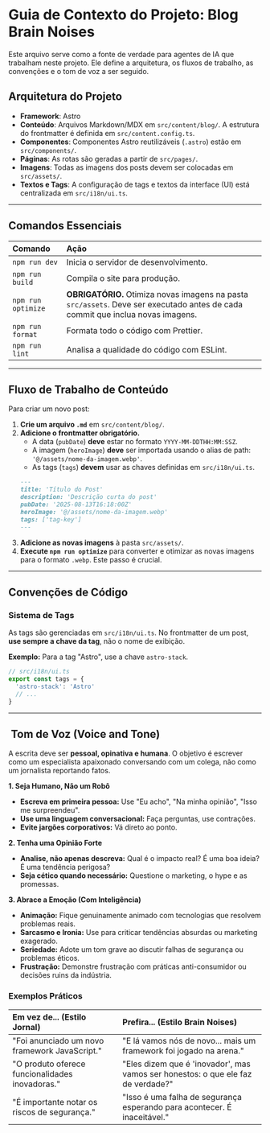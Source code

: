 # Guia de Contexto do Projeto: Blog Brain Noises

Este arquivo serve como a fonte de verdade para agentes de IA que trabalham neste projeto. Ele define a arquitetura, os fluxos de trabalho, as convenções e o tom de voz a ser seguido.

##  Arquitetura do Projeto

- **Framework**: Astro
- **Conteúdo**: Arquivos Markdown/MDX em `src/content/blog/`. A estrutura do frontmatter é definida em `src/content.config.ts`.
- **Componentes**: Componentes Astro reutilizáveis (`.astro`) estão em `src/components/`.
- **Páginas**: As rotas são geradas a partir de `src/pages/`.
- **Imagens**: Todas as imagens dos posts devem ser colocadas em `src/assets/`.
- **Textos e Tags**: A configuração de tags e textos da interface (UI) está centralizada em `src/i18n/ui.ts`.

---

## Comandos Essenciais

| Comando | Ação |
| :--- | :--- |
| `npm run dev` | Inicia o servidor de desenvolvimento. |
| `npm run build` | Compila o site para produção. |
| `npm run optimize` | **OBRIGATÓRIO.** Otimiza novas imagens na pasta `src/assets`. Deve ser executado antes de cada commit que inclua novas imagens. |
| `npm run format` | Formata todo o código com Prettier. |
| `npm run lint` | Analisa a qualidade do código com ESLint. |

---

## Fluxo de Trabalho de Conteúdo

Para criar um novo post:

1. **Crie um arquivo `.md`** em `src/content/blog/`.
2. **Adicione o frontmatter obrigatório.**
   - A data (`pubDate`) **deve** estar no formato `YYYY-MM-DDTHH:MM:SSZ`.
   - A imagem (`heroImage`) **deve** ser importada usando o alias de path: ` '@/assets/nome-da-imagem.webp'`.
   - As tags (`tags`) **devem** usar as chaves definidas em `src/i18n/ui.ts`.
    ```markdown
    ---
    title: 'Título do Post'
    description: 'Descrição curta do post'
    pubDate: '2025-08-13T16:18:00Z'
    heroImage: '@/assets/nome-da-imagem.webp'
    tags: ['tag-key']
    ---
    ```
3. **Adicione as novas imagens** à pasta `src/assets/`.
4. **Execute `npm run optimize`** para converter e otimizar as novas imagens para o formato `.webp`. Este passo é crucial.

---

## Convenções de Código

### Sistema de Tags

As tags são gerenciadas em `src/i18n/ui.ts`. No frontmatter de um post, **use sempre a chave da tag**, não o nome de exibição.

**Exemplo:** Para a tag "Astro", use a chave `astro-stack`.

```ts
// src/i18n/ui.ts
export const tags = {
  'astro-stack': 'Astro'
  // ...
}
```

---

## ️ Tom de Voz (Voice and Tone)

A escrita deve ser **pessoal, opinativa e humana**. O objetivo é escrever como um especialista apaixonado conversando com um colega, não como um jornalista reportando fatos.

**1. Seja Humano, Não um Robô**
- **Escreva em primeira pessoa:** Use "Eu acho", "Na minha opinião", "Isso me surpreendeu".
- **Use uma linguagem conversacional:** Faça perguntas, use contrações.
- **Evite jargões corporativos:** Vá direto ao ponto.

**2. Tenha uma Opinião Forte**
- **Analise, não apenas descreva:** Qual é o impacto real? É uma boa ideia? É uma tendência perigosa?
- **Seja cético quando necessário:** Questione o marketing, o hype e as promessas.

**3. Abrace a Emoção (Com Inteligência)**
- **Animação:** Fique genuinamente animado com tecnologias que resolvem problemas reais.
- **Sarcasmo e Ironia:** Use para criticar tendências absurdas ou marketing exagerado.
- **Seriedade:** Adote um tom grave ao discutir falhas de segurança ou problemas éticos.
- **Frustração:** Demonstre frustração com práticas anti-consumidor ou decisões ruins da indústria.

### Exemplos Práticos

| Em vez de... (Estilo Jornal) | Prefira... (Estilo Brain Noises) |
| :--- | :--- |
| "Foi anunciado um novo framework JavaScript." | "E lá vamos nós de novo... mais um framework foi jogado na arena." |
| "O produto oferece funcionalidades inovadoras." | "Eles dizem que é 'inovador', mas vamos ser honestos: o que ele faz de verdade?" |
| "É importante notar os riscos de segurança." | "Isso é uma falha de segurança esperando para acontecer. É inaceitável." |
